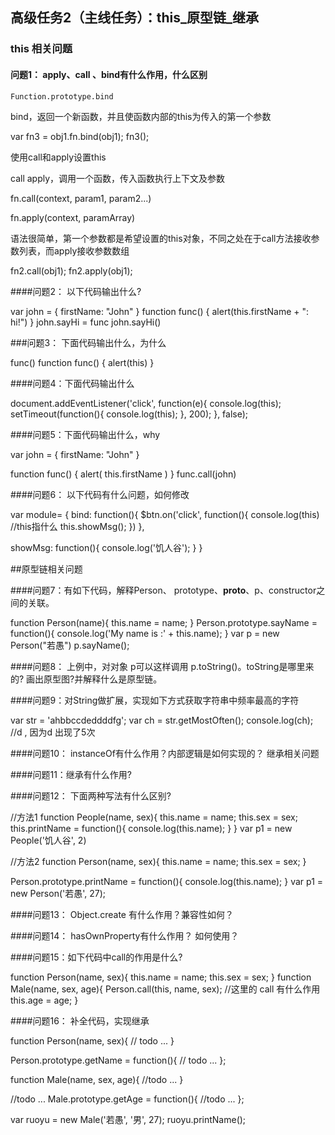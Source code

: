 ## 高级任务2（主线任务）：this_原型链_继承

### this 相关问题

#### 问题1： apply、call 、bind有什么作用，什么区别


`Function.prototype.bind`

bind，返回一个新函数，并且使函数内部的this为传入的第一个参数

var fn3 = obj1.fn.bind(obj1);
fn3();

使用call和apply设置this

call apply，调用一个函数，传入函数执行上下文及参数

fn.call(context, param1, param2...)

fn.apply(context, paramArray)

语法很简单，第一个参数都是希望设置的this对象，不同之处在于call方法接收参数列表，而apply接收参数数组

fn2.call(obj1);
fn2.apply(obj1);



####问题2： 以下代码输出什么?

var john = { 
  firstName: "John" 
}
function func() { 
  alert(this.firstName + ": hi!")
}
john.sayHi = func
john.sayHi()

###问题3： 下面代码输出什么，为什么

func() 
function func() { 
  alert(this)
}

####问题4：下面代码输出什么

document.addEventListener('click', function(e){
    console.log(this);
    setTimeout(function(){
        console.log(this);
    }, 200);
}, false);

####问题5：下面代码输出什么，why

var john = { 
  firstName: "John" 
}

function func() { 
  alert( this.firstName )
}
func.call(john)

####问题6： 以下代码有什么问题，如何修改

var module= {
  bind: function(){
    $btn.on('click', function(){
      console.log(this) //this指什么
      this.showMsg();
    })
  },
  
  showMsg: function(){
    console.log('饥人谷');
  }
}

##原型链相关问题

####问题7：有如下代码，解释Person、 prototype、__proto__、p、constructor之间的关联。

function Person(name){
    this.name = name;
}
Person.prototype.sayName = function(){
    console.log('My name is :' + this.name);
}
var p = new Person("若愚")
p.sayName();

####问题8： 上例中，对对象 p可以这样调用 p.toString()。toString是哪里来的? 画出原型图?并解释什么是原型链。

####问题9：对String做扩展，实现如下方式获取字符串中频率最高的字符

var str = 'ahbbccdeddddfg';
var ch = str.getMostOften();
console.log(ch); //d , 因为d 出现了5次

####问题10： instanceOf有什么作用？内部逻辑是如何实现的？
继承相关问题

####问题11：继承有什么作用?

####问题12： 下面两种写法有什么区别?

//方法1
function People(name, sex){
    this.name = name;
    this.sex = sex;
    this.printName = function(){
        console.log(this.name);
    }
}
var p1 = new People('饥人谷', 2)

//方法2
function Person(name, sex){
    this.name = name;
    this.sex = sex;
}

Person.prototype.printName = function(){
    console.log(this.name);
}
var p1 = new Person('若愚', 27);

####问题13： Object.create 有什么作用？兼容性如何？

####问题14： hasOwnProperty有什么作用？ 如何使用？

####问题15：如下代码中call的作用是什么?

function Person(name, sex){
    this.name = name;
    this.sex = sex;
}
function Male(name, sex, age){
    Person.call(this, name, sex);    //这里的 call 有什么作用
    this.age = age;
}

####问题16： 补全代码，实现继承

function Person(name, sex){
    // todo ...
}

Person.prototype.getName = function(){
    // todo ...
};    

function Male(name, sex, age){
   //todo ...
}

//todo ...
Male.prototype.getAge = function(){
    //todo ...
};

var ruoyu = new Male('若愚', '男', 27);
ruoyu.printName();